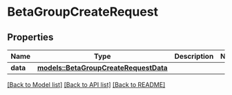 # BetaGroupCreateRequest

## Properties

Name | Type | Description | Notes
------------ | ------------- | ------------- | -------------
**data** | [**models::BetaGroupCreateRequestData**](BetaGroupCreateRequest_data.md) |  | 

[[Back to Model list]](../README.md#documentation-for-models) [[Back to API list]](../README.md#documentation-for-api-endpoints) [[Back to README]](../README.md)


